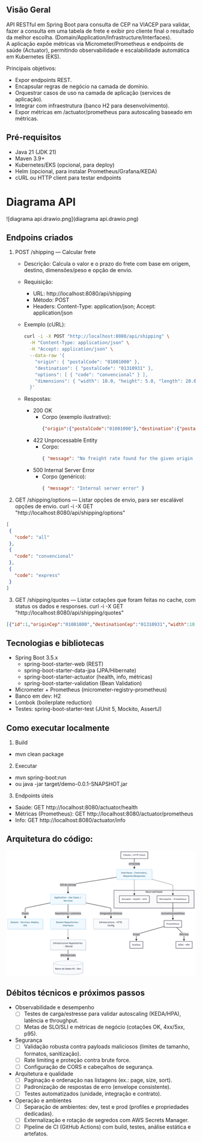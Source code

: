 
## Visão Geral

API RESTful em Spring Boot para consulta de CEP na VIACEP para validar, fazer a consulta em uma tabela de frete e exibir pro cliente final o resultado da melhor escolha. (Domain/Application/Infrastructure/Interfaces).  
A aplicação expõe métricas via Micrometer/Prometheus e endpoints de saúde (Actuator), permitindo observabilidade e escalabilidade automática em Kubernetes (EKS).


Principais objetivos:
- Expor endpoints REST.
- Encapsular regras de negócio na camada de domínio.
- Orquestrar casos de uso na camada de aplicação (services de aplicação)_._
- Integrar com infraestrutura (banco H2 para desenvolvimento).
- Expor métricas em /actuator/prometheus para autoscaling baseado em métricas.

## Pré-requisitos

- Java 21 (JDK 21)
- Maven 3.9+
- Kubernetes/EKS (opcional, para deploy)
- Helm (opcional, para instalar Prometheus/Grafana/KEDA)
- cURL ou HTTP client para testar endpoints

# Diagrama API
![diagrama api.drawio.png](diagrama api.drawio.png)


## Endpoins criados

1. POST /shipping — Calcular frete

   - Descrição: Calcula o valor e o prazo do frete com base em origem, destino, dimensões/peso e opção de envio.
   - Requisição:
     - URL: http://localhost:8080/api/shipping
     - Método: POST
     - Headers: Content-Type: application/json; Accept: application/json

   - Exemplo (cURL):
     ```bash
     curl -i -X POST "http://localhost:8080/api/shipping" \
       -H "Content-Type: application/json" \
       -H "Accept: application/json" \
       --data-raw '{
         "origin": { "postalCode": "01001000" },
         "destination": { "postalCode": "01310931" },
         "options": [ { "code": "convencional" } ],
         "dimensions": { "width": 10.0, "height": 5.0, "length": 20.0, "weight": 2.5 }
       }'
     ```

   - Respostas:
     - 200 OK
       - Corpo (exemplo ilustrativo):
         ```json
         {"origin":{"postalCode":"01001000"},"destination":{"postalCode":"01310931"},"options":[{"code":"convencional"}],"dimensions":{"width":10,"height":5,"length":20,"weight":2.5},"delivery_options":[{"name":"convencional","deadeline":5,"price":15}]}
         ```
     - 422 Unprocessable Entity
       - Corpo:
         ```json
         { "message": "No freight rate found for the given origin and destination ZIP codes" }
         ```
     - 500 Internal Server Error
       - Corpo (genérico):
         ```json
         { "message": "Internal server error" }
         ```

2. GET /shipping/options — Listar opções de envio, para ser escalável opções de envio.
   curl -i -X GET "http://localhost:8080/api/shipping/options" 
 ```json 
[
  {
    "code": "all"
  },
  {
    "code": "convencional"
  },
  {
    "code": "express"
  }
]
```

3. GET /shipping/quotes — Listar cotações que foram feitas no cache, com status os dados e responses.
   curl -i -X GET "http://localhost:8080/api/shipping/quotes"
```json
[{"id":1,"originCep":"01001000","destinationCep":"01310931","width":10,"height":5,"length":20,"weight":2.5,"selectedServices":"convencional","createdAt":"2025-08-20T11:27:44.511877-03:00","success":false,"errorMessage":"No freight rate found for the given origin and destination ZIP codes"},{"id":2,"originCep":"01001000","destinationCep":"01310931","width":10,"height":5,"length":20,"weight":2.5,"selectedServices":"convencional","createdAt":"2025-08-20T11:29:45.752847-03:00","success":false,"errorMessage":"Failed to validate both origin and destination ZIP codes"}]
``` 


## Tecnologias e bibliotecas

- Spring Boot 3.5.x
  - spring-boot-starter-web (REST)
  - spring-boot-starter-data-jpa (JPA/Hibernate)
  - spring-boot-starter-actuator (health, info, métricas)
  - spring-boot-starter-validation (Bean Validation)
- Micrometer + Prometheus (micrometer-registry-prometheus)
- Banco em dev: H2
- Lombok (boilerplate reduction)
- Testes: spring-boot-starter-test (JUnit 5, Mockito, AssertJ)

## Como executar localmente

1) Build
- mvn clean package

2) Executar
- mvn spring-boot:run
- ou java -jar target/demo-0.0.1-SNAPSHOT.jar

3) Endpoints úteis
- Saúde: GET http://localhost:8080/actuator/health
- Métricas (Prometheus): GET http://localhost:8080/actuator/prometheus
- Info: GET http://localhost:8080/actuator/info


## Arquitetura do código:

![diagramacodigo.png](diagramacodigo.png)


## Débitos técnicos e próximos passos

- Observabilidade e desempenho
    - [ ] Testes de carga/estresse para validar autoscaling (KEDA/HPA), latência e throughput.
    - [ ] Metas de SLO/SLI e métricas de negócio (cotações OK, 4xx/5xx, p95).

- Segurança
    - [ ] Validação robusta contra payloads maliciosos (limites de tamanho, formatos, sanitização).
    - [ ] Rate limiting e proteção contra brute force.
    - [ ] Configuração de CORS e cabeçalhos de segurança.

- Arquitetura e qualidade
    - [ ] Paginação e ordenação nas listagens (ex.: page, size, sort).
    - [ ] Padronização de respostas de erro (envelope consistente).
    - [ ] Testes automatizados (unidade, integração e contrato).

- Operação e ambientes
    - [ ] Separação de ambientes: dev, test e prod (profiles e propriedades dedicadas).
    - [ ] Externalização e rotação de segredos com AWS Secrets Manager.
    - [ ] Pipeline de CI (GitHub Actions) com build, testes, análise estática e artefatos.
